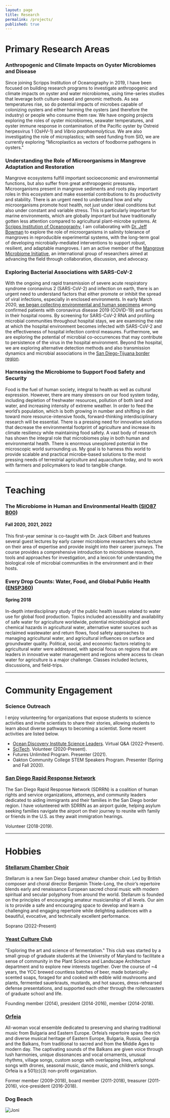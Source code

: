 ```yaml
---
layout: page
title: Research
permalink: /projects/
published: true
---
```


# Primary Research Areas

### Anthropogenic and Climate Impacts on Oyster Microbiomes and Disease 

Since joining Scripps Institution of Oceanography in 2019, I have been focused on building research programs to investigate anthropogenic and climate impacts on oyster and water microbiomes, using time-series studies that leverage both culture-based and genomic methods. As sea temperatures rise, so do potential impacts of microbes capable of colonizing oysters and either harming the oysters (and therefore the industry) or people who consume them raw. We have ongoing projects exploring the roles of oyster microbiomes, seawater temperatures, and oyster immune response in contamination of the Pacific oyster by Ostreid herpesvirus 1 (OsHV-1) and _Vibrio parahaemolyticus_. We are also investigating the role of microplastics; with seed funding from SIO, we are currently exploring "Microplastics as vectors of foodborne pathogens in oysters."

### Understanding the Role of Microorganisms in Mangrove Adaptation and Restoration

Mangrove ecosystems fulfill important socioeconomic and environmental functions, but also suffer from great anthropogenic pressures. Microorganisms present in mangrove sediments and roots play important roles in this ecosystem and make essential contributions to its productivity and stability. There is an urgent need to understand how and why microorganisms promote host health, not just under ideal conditions but also under constant and variable stress. This is particularly important for marine environments, which are globally important but have traditionally gotten less attention compared to agricultural plant-microbe systems. At [Scripps Institution of Oceanography](https://scripps.ucsd.edu/), I am collaborating with [Dr. Jeff Bowman](https://www.polarmicrobes.org/) to explore the role of microorganisms in salinity tolerance of mangroves in reproducible experimental systems, with the long-term goal of developing microbially-mediated interventions to support robust, resilient, and adaptable mangroves. I am an active member of the [Mangrove Microbiome Initiative](http://bmmo.microbe.net/mangrove-microbiome-initiative-mmi/), an international group of researchers aimed at advancing the field through collaboration, discussion, and advocacy.   

### Exploring Bacterial Associations with SARS-CoV-2

With the ongoing and rapid transmission of severe acute respiratory syndrome coronavirus 2 (SARS-CoV-2) and infection on earth, there is an urgent need to understand factors that either promote or inhibit the spread of viral infections, especially in enclosed environments. In early March 2020, [we began collecting environmental and human specimens](https://www.biotechniques.com/coronavirus-news/opinion_refocusing-our-microbiome-lab-for-sars-cov-2-research/) among confirmed patients with coronavirus disease 2019 (COVID-19) and surfaces in their hospital rooms. By screening for SARS-CoV-2 RNA and profiling microbial communities throughout hospital stays, we are examining the rate at which the hospital environment becomes infected with SARS-CoV-2 and the effectiveness of hospital infection control measures. Furthermore, we are exploring the potential of microbial co-occurrences that may contribute to persistence of the virus in the hospital environment. Beyond the hospital, we are exploring alternative detection methods and also transmission dynamics and microbial associations in the [San Diego-Tijuana border region](https://ucsdnews.ucsd.edu/pressrelease/a-cross-border-approach-to-tackling-covid-19).

### Harnessing the Microbiome to Support Food Safety and Security

Food is the fuel of human society, integral to health as well as cultural expression. However, there are many stressors on our food system today, including depletion of freshwater resources, pollution of both land and water, and increasing intensity of extreme weather. In order to feed the world’s population, which is both growing in number and shifting in diet toward more resource-intensive foods, forward-thinking interdisciplinary research will be essential. There is a pressing need for innovative solutions that decrease the environmental footprint of agriculture and increase its climate resiliency while maintaining food safety. A vast body of research has shown the integral role that microbiomes play in both human and environmental health. There is enormous unexplored potential in the microscopic world surrounding us. My goal is to harness this world to provide scalable and practical microbe-based solutions to the most pressing needs of terrestrial agriculture and aquaculture today, and to work with farmers and policymakers to lead to tangible change.


***

# Teaching

### The Microbiome in Human and Environmental Health ([SIO87 B00](https://catalog.ucsd.edu/courses/SIO.html))
#### Fall 2020, 2021, 2022

This first-year seminar is co-taught with Dr. Jack Gilbert and features several guest lectures by early career microbiome researchers who lecture on their area of expertise and provide insight into their career journeys. The course provides a comprehensive introduction to microbiome research, tools and approaches for investigation, and a lexicon for understanding the biological role of microbial communities in the environment and in their hosts.

### Every Drop Counts: Water, Food, and Global Public Health ([ENSP360](https://ntst.umd.edu/soc/201801/ENSP/ENSP360))
#### Spring 2018

In-depth interdisciplinary study of the public health issues related to water use for global food production. Topics included accessibility and availability of safe water for agriculture worldwide, potential microbiological and chemical hazards in agricultural water, alternative water sources such as reclaimed wastewater and return flows, food safety approaches to managing agricultural water, and agricultural influences on surface and groundwater quality. Political, social, and economic factors relating to agricultural water were addressed, with special focus on regions that are leaders in innovative water management and regions where access to clean water for agriculture is a major challenge. Classes included lectures, discussions, and field-trips.

***

# Community Engagement

### Science Outreach

I enjoy volunteering for organizations that expose students to science activities and invite scientists to share their stories, allowing students to learn about diverse pathways to becoming a scientist. Some recent activities are listed below.

* [Ocean Discovery Institute Science Leaders](https://oceandiscoveryinstitute.org/science-leader-student-connection/). Virtual Q&A (2022-Present).
* [SciTech](https://www.fleetscience.org/scitech). Volunteer (2020-Present).
* Futures Unlimited Program. Presenter (2021).
* Oakton Community College STEM Speakers Program. Presenter (Spring and Fall 2020).

### [San Diego Rapid Response Network](http://www.rapidresponsesd.org/)

The San Diego Rapid Response Network (SDRRN) is a coalition of human rights and service organizations, attorneys, and community leaders dedicated to aiding immigrants and their families in the San Diego border region. I have volunteered with SDRRN as an airport guide, helping asylum seeking families navigate the airport on their journey to reunite with family or friends in the U.S. as they await immigration hearings.

Volunteer (2018-2019).

***

# Hobbies

### [Stellarum Chamber Choir](https://www.stellarumchoir.com/)

Stellarum is a new San Diego based amateur chamber choir. Led by British composer and choral director Benjamin Thiele-Long, the choir’s repertoire blends early and renaissance European sacred choral music with modern spiritual and secular polyphony from around the world. Stellarum is founded on the principles of encouraging amateur musicianship of all levels. Our aim is to provide a safe and encouraging space to develop and learn a challenging and engaging repertoire while delighting audiences with a beautiful, evocative, and technically excellent performance.

Soprano (2022-Present)

### [Yeast Culture Club](https://yeastcultureclub.wordpress.com) 

"Exploring the art and science of fermentation." This club was started by a small group of graduate students at the University of Maryland to facilitate a sense of community in the Plant Science and Landscape Architecture department and to explore new interests together. Over the course of ~4 years, the YCC brewed countless batches of beer, made botanically-scented soaps, foraged for and cooked with edible wild mushrooms and plants, fermented sauerkrauts, mustards, and hot sauces, dress-rehearsed defense presentations, and supported each other through the rollercoasters of graduate school and life. 

Founding member (2014), president (2014-2016), member (2014-2018).


### [Orfeia](https://orfeia.wordpress.com)

All-woman vocal ensemble dedicated to preserving and sharing traditional music from Bulgaria and Eastern Europe. Orfeia’s repertoire spans the rich and diverse musical heritage of Eastern Europe, Bulgaria, Russia, Georgia and the Balkans, from traditional to sacred and from the Middle Ages to modern day. The captivating sounds of the Balkans are given voice through lush harmonies, unique dissonances and vocal ornaments, unusual rhythms, village songs, custom songs with overlapping lines, antiphonal songs with drones, seasonal music, dance music, and children’s songs. Orfeia is a 501(c)(3) non-profit organization.

Former member (2009-2018), board member (2011-2018), treasurer (2011-2016), vice-president (2016-2018).

### Dog Beach

![Joni]({{site.baseurl}}/images/Joni_water2.jpg)
